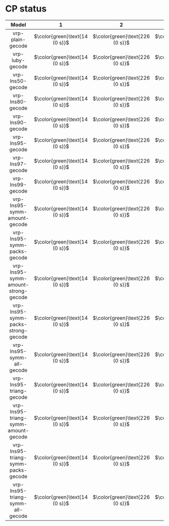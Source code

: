 # CP status
| $\text{Model}$ | $1$ | $2$ | $3$ | $4$ | $5$ | $6$ | $7$ | $8$ | $9$ | $10$ | $11$ | $12$ | $13$ | $14$ | $15$ | $16$ | $17$ | $18$ | $19$ | $20$ | $21$ |
|:-:| :---:|:---:|:---:|:---:|:---:|:---:|:---:|:---:|:---:|:---:|:---:|:---:|:---:|:---:|:---:|:---:|:---:|:---:|:---:|:---:|:---:|
$\text{vrp-plain-gecode}$ | $\color{green}\text{14 (0 s)}$ | $\color{green}\text{226 (0 s)}$ | $\color{green}\text{12 (0 s)}$ | $\color{green}\text{220 (0 s)}$ | $\color{green}\text{206 (0 s)}$ | $\color{green}\text{322 (0 s)}$ | $\color{orange}\text{201 (300 s)}$ | $\color{green}\text{186 (1 s)}$ | $\color{green}\text{436 (91 s)}$ | $\color{green}\text{244 (4 s)}$ | $\color{orange}\text{594 (300 s)}$ | $\color{orange}\text{449 (300 s)}$ | $\color{orange}\text{648 (300 s)}$ | $\color{orange}\text{725 (300 s)}$ | $\color{orange}\text{659 (300 s)}$ | $\color{orange}\text{451 (300 s)}$ | $\color{orange}\text{1324 (300 s)}$ | $\color{orange}\text{691 (300 s)}$ | $\color{orange}\text{554 (300 s)}$ | $\color{orange}\text{1139 (300 s)}$ | $\color{orange}\text{779 (300 s)}$ | 
$\text{vrp-luby-gecode}$ | $\color{green}\text{14 (0 s)}$ | $\color{green}\text{226 (0 s)}$ | $\color{green}\text{12 (0 s)}$ | $\color{green}\text{220 (0 s)}$ | $\color{green}\text{206 (0 s)}$ | $\color{green}\text{322 (0 s)}$ | $\color{green}\text{167 (14 s)}$ | $\color{green}\text{186 (0 s)}$ | $\color{green}\text{436 (0 s)}$ | $\color{green}\text{244 (0 s)}$ | $\color{orange}\text{597 (300 s)}$ | $\color{orange}\text{428 (300 s)}$ | $\color{orange}\text{704 (300 s)}$ | $\color{orange}\text{972 (300 s)}$ | $\color{orange}\text{901 (300 s)}$ | $\color{orange}\text{294 (300 s)}$ | $\color{orange}\text{1468 (300 s)}$ | $\color{orange}\text{806 (300 s)}$ | $\color{orange}\text{412 (300 s)}$ | $\color{orange}\text{1369 (300 s)}$ | $\color{orange}\text{687 (300 s)}$ | 
$\text{vrp-lns50-gecode}$ | $\color{green}\text{14 (0 s)}$ | $\color{green}\text{226 (0 s)}$ | $\color{green}\text{12 (0 s)}$ | $\color{green}\text{220 (0 s)}$ | $\color{green}\text{206 (0 s)}$ | $\color{green}\text{322 (0 s)}$ | $\color{green}\text{167 (0 s)}$ | $\color{green}\text{186 (0 s)}$ | $\color{green}\text{436 (0 s)}$ | $\color{green}\text{244 (0 s)}$ | $\color{orange}\text{569 (300 s)}$ | $\color{orange}\text{394 (300 s)}$ | $\color{orange}\text{680 (300 s)}$ | $\color{orange}\text{841 (300 s)}$ | $\color{orange}\text{839 (300 s)}$ | $\color{green}\text{286 (181 s)}$ | $\color{orange}\text{1235 (300 s)}$ | $\color{orange}\text{715 (300 s)}$ | $\color{orange}\text{395 (300 s)}$ | $\color{orange}\text{1208 (300 s)}$ | $\color{orange}\text{628 (300 s)}$ | 
$\text{vrp-lns80-gecode}$ | $\color{green}\text{14 (0 s)}$ | $\color{green}\text{226 (0 s)}$ | $\color{green}\text{12 (0 s)}$ | $\color{green}\text{220 (0 s)}$ | $\color{green}\text{206 (0 s)}$ | $\color{green}\text{322 (0 s)}$ | $\color{green}\text{167 (0 s)}$ | $\color{green}\text{186 (0 s)}$ | $\color{green}\text{436 (0 s)}$ | $\color{green}\text{244 (0 s)}$ | $\color{orange}\text{528 (300 s)}$ | $\color{orange}\text{375 (300 s)}$ | $\color{orange}\text{656 (300 s)}$ | $\color{orange}\text{794 (300 s)}$ | $\color{orange}\text{765 (300 s)}$ | $\color{green}\text{286 (13 s)}$ | $\color{orange}\text{1119 (300 s)}$ | $\color{orange}\text{675 (300 s)}$ | $\color{orange}\text{336 (300 s)}$ | $\color{orange}\text{1104 (300 s)}$ | $\color{orange}\text{600 (300 s)}$ | 
$\text{vrp-lns90-gecode}$ | $\color{green}\text{14 (0 s)}$ | $\color{green}\text{226 (0 s)}$ | $\color{green}\text{12 (0 s)}$ | $\color{green}\text{220 (0 s)}$ | $\color{green}\text{206 (0 s)}$ | $\color{green}\text{322 (0 s)}$ | $\color{green}\text{167 (0 s)}$ | $\color{green}\text{186 (0 s)}$ | $\color{green}\text{436 (0 s)}$ | $\color{green}\text{244 (0 s)}$ | $\color{orange}\text{512 (300 s)}$ | $\color{orange}\text{348 (300 s)}$ | $\color{orange}\text{648 (300 s)}$ | $\color{orange}\text{767 (300 s)}$ | $\color{orange}\text{782 (300 s)}$ | $\color{green}\text{286 (1 s)}$ | $\color{orange}\text{1101 (300 s)}$ | $\color{orange}\text{664 (300 s)}$ | $\color{green}\text{334 (41 s)}$ | $\color{orange}\text{1059 (300 s)}$ | $\color{orange}\text{569 (300 s)}$ | 
$\text{vrp-lns95-gecode}$ | $\color{green}\text{14 (0 s)}$ | $\color{green}\text{226 (0 s)}$ | $\color{green}\text{12 (0 s)}$ | $\color{green}\text{220 (0 s)}$ | $\color{green}\text{206 (0 s)}$ | $\color{green}\text{322 (0 s)}$ | $\color{green}\text{167 (0 s)}$ | $\color{green}\text{186 (0 s)}$ | $\color{green}\text{436 (0 s)}$ | $\color{green}\text{244 (0 s)}$ | $\color{orange}\text{490 (300 s)}$ | $\color{green}\text{346 (77 s)}$ | $\color{orange}\text{616 (300 s)}$ | $\color{orange}\text{715 (300 s)}$ | $\color{orange}\text{738 (300 s)}$ | $\color{green}\text{286 (6 s)}$ | $\color{orange}\text{1076 (300 s)}$ | $\color{orange}\text{662 (300 s)}$ | $\color{green}\text{334 (189 s)}$ | $\color{orange}\text{1068 (300 s)}$ | $\color{orange}\text{516 (300 s)}$ | 
$\text{vrp-lns97-gecode}$ | $\color{green}\text{14 (0 s)}$ | $\color{green}\text{226 (0 s)}$ | $\color{green}\text{12 (0 s)}$ | $\color{green}\text{220 (0 s)}$ | $\color{green}\text{206 (0 s)}$ | $\color{green}\text{322 (0 s)}$ | $\color{green}\text{167 (2 s)}$ | $\color{green}\text{186 (0 s)}$ | $\color{green}\text{436 (0 s)}$ | $\color{green}\text{244 (0 s)}$ | $\color{orange}\text{568 (300 s)}$ | $\color{green}\text{346 (187 s)}$ | $\color{orange}\text{704 (300 s)}$ | $\color{orange}\text{741 (300 s)}$ | $\color{orange}\text{818 (300 s)}$ | $\color{green}\text{286 (8 s)}$ | $\color{orange}\text{1154 (300 s)}$ | $\color{orange}\text{685 (300 s)}$ | $\color{green}\text{334 (32 s)}$ | $\color{orange}\text{1145 (300 s)}$ | $\color{orange}\text{568 (300 s)}$ | 
$\text{vrp-lns99-gecode}$ | $\color{green}\text{14 (0 s)}$ | $\color{green}\text{226 (0 s)}$ | $\color{green}\text{12 (0 s)}$ | $\color{green}\text{220 (0 s)}$ | $\color{green}\text{206 (0 s)}$ | $\color{green}\text{322 (0 s)}$ | $\color{orange}\text{215 (300 s)}$ | $\color{green}\text{186 (0 s)}$ | $\color{green}\text{436 (0 s)}$ | $\color{orange}\text{289 (300 s)}$ | $\color{orange}\text{600 (300 s)}$ | $\color{orange}\text{444 (300 s)}$ | $\color{orange}\text{734 (300 s)}$ | $\color{orange}\text{744 (300 s)}$ | $\color{orange}\text{822 (300 s)}$ | $\color{orange}\text{414 (300 s)}$ | $\color{orange}\text{1384 (300 s)}$ | $\color{orange}\text{642 (300 s)}$ | $\color{orange}\text{453 (300 s)}$ | $\color{orange}\text{1117 (300 s)}$ | $\color{orange}\text{638 (300 s)}$ | 
$\text{vrp-lns95-symm-amount-gecode}$ | $\color{green}\text{14 (0 s)}$ | $\color{green}\text{226 (0 s)}$ | $\color{green}\text{12 (0 s)}$ | $\color{green}\text{220 (0 s)}$ | $\color{green}\text{206 (0 s)}$ | $\color{green}\text{322 (0 s)}$ | $\color{green}\text{167 (0 s)}$ | $\color{green}\text{186 (0 s)}$ | $\color{green}\text{436 (0 s)}$ | $\color{green}\text{244 (0 s)}$ | $-$ | $-$ | $\color{orange}\text{678 (300 s)}$ | $-$ | $\color{orange}\text{797 (300 s)}$ | $\color{green}\text{286 (53 s)}$ | $-$ | $-$ | $-$ | $-$ | $-$ | 
$\text{vrp-lns95-symm-packs-gecode}$ | $\color{green}\text{14 (0 s)}$ | $\color{green}\text{226 (0 s)}$ | $\color{green}\text{12 (0 s)}$ | $\color{green}\text{220 (0 s)}$ | $\color{green}\text{206 (0 s)}$ | $\color{green}\text{322 (0 s)}$ | $\color{green}\text{167 (5 s)}$ | $\color{green}\text{186 (0 s)}$ | $\color{green}\text{436 (0 s)}$ | $\color{green}\text{244 (0 s)}$ | $\color{orange}\text{503 (300 s)}$ | $\color{orange}\text{348 (300 s)}$ | $\color{orange}\text{610 (300 s)}$ | $\color{orange}\text{792 (300 s)}$ | $\color{orange}\text{803 (300 s)}$ | $\color{green}\text{286 (14 s)}$ | $\color{orange}\text{1155 (300 s)}$ | $\color{orange}\text{620 (300 s)}$ | $\color{green}\text{334 (100 s)}$ | $\color{orange}\text{1075 (300 s)}$ | $\color{orange}\text{529 (300 s)}$ | 
$\text{vrp-lns95-symm-amount-strong-gecode}$ | $\color{green}\text{14 (0 s)}$ | $\color{green}\text{226 (0 s)}$ | $\color{green}\text{12 (0 s)}$ | $\color{green}\text{220 (0 s)}$ | $\color{green}\text{206 (0 s)}$ | $\color{green}\text{322 (0 s)}$ | $\color{green}\text{167 (0 s)}$ | $\color{green}\text{186 (0 s)}$ | $\color{green}\text{436 (0 s)}$ | $\color{green}\text{244 (0 s)}$ | $-$ | $-$ | $\color{orange}\text{624 (300 s)}$ | $-$ | $-$ | $-$ | $-$ | $-$ | $-$ | $-$ | $-$ | 
$\text{vrp-lns95-symm-packs-strong-gecode}$ | $\color{green}\text{14 (0 s)}$ | $\color{green}\text{226 (0 s)}$ | $\color{green}\text{12 (0 s)}$ | $\color{green}\text{220 (0 s)}$ | $\color{green}\text{206 (0 s)}$ | $\color{green}\text{322 (0 s)}$ | $\color{green}\text{167 (0 s)}$ | $\color{green}\text{186 (0 s)}$ | $\color{green}\text{436 (0 s)}$ | $\color{green}\text{244 (0 s)}$ | $-$ | $-$ | $\color{orange}\text{624 (300 s)}$ | $-$ | $-$ | $-$ | $-$ | $-$ | $-$ | $-$ | $-$ | 
$\text{vrp-lns95-symm-all-gecode}$ | $\color{green}\text{14 (0 s)}$ | $\color{green}\text{226 (0 s)}$ | $\color{green}\text{12 (0 s)}$ | $\color{green}\text{220 (0 s)}$ | $\color{green}\text{206 (0 s)}$ | $\color{green}\text{322 (0 s)}$ | $\color{green}\text{167 (2 s)}$ | $\color{green}\text{186 (0 s)}$ | $\color{green}\text{436 (0 s)}$ | $\color{green}\text{244 (0 s)}$ | $\color{orange}\text{556 (300 s)}$ | $\color{orange}\text{377 (300 s)}$ | $\color{orange}\text{656 (300 s)}$ | $-$ | $\color{orange}\text{767 (300 s)}$ | $\color{green}\text{286 (70 s)}$ | $-$ | $-$ | $\color{orange}\text{367 (300 s)}$ | $-$ | $\color{orange}\text{743 (300 s)}$ | 
$\text{vrp-lns95-triang-gecode}$ | $\color{green}\text{14 (0 s)}$ | $\color{green}\text{226 (0 s)}$ | $\color{green}\text{12 (0 s)}$ | $\color{green}\text{220 (0 s)}$ | $\color{green}\text{206 (0 s)}$ | $\color{green}\text{322 (0 s)}$ | $\color{green}\text{167 (0 s)}$ | $\color{green}\text{186 (0 s)}$ | $\color{green}\text{436 (0 s)}$ | $\color{green}\text{244 (0 s)}$ | $\color{orange}\text{451 (300 s)}$ | $\color{green}\text{346 (162 s)}$ | $\color{orange}\text{640 (300 s)}$ | $\color{orange}\text{641 (300 s)}$ | $\color{orange}\text{728 (300 s)}$ | $\color{green}\text{286 (3 s)}$ | $\color{orange}\text{1050 (300 s)}$ | $\color{orange}\text{553 (300 s)}$ | $\color{green}\text{334 (108 s)}$ | $-$ | $\color{orange}\text{511 (300 s)}$ | 
$\text{vrp-lns95-triang-symm-amount-gecode}$ | $\color{green}\text{14 (0 s)}$ | $\color{green}\text{226 (0 s)}$ | $\color{green}\text{12 (0 s)}$ | $\color{green}\text{220 (0 s)}$ | $\color{green}\text{206 (0 s)}$ | $\color{green}\text{322 (0 s)}$ | $\color{green}\text{167 (0 s)}$ | $\color{green}\text{186 (0 s)}$ | $\color{green}\text{436 (0 s)}$ | $\color{green}\text{244 (0 s)}$ | $\color{orange}\text{476 (300 s)}$ | $\color{orange}\text{348 (300 s)}$ | $\color{orange}\text{606 (300 s)}$ | $\color{orange}\text{627 (300 s)}$ | $\color{orange}\text{717 (300 s)}$ | $\color{green}\text{286 (4 s)}$ | $-$ | $\color{orange}\text{578 (300 s)}$ | $\color{green}\text{334 (44 s)}$ | $-$ | $\color{orange}\text{557 (300 s)}$ | 
$\text{vrp-lns95-triang-symm-packs-gecode}$ | $\color{green}\text{14 (0 s)}$ | $\color{green}\text{226 (0 s)}$ | $\color{green}\text{12 (0 s)}$ | $\color{green}\text{220 (0 s)}$ | $\color{green}\text{206 (0 s)}$ | $\color{green}\text{322 (0 s)}$ | $\color{green}\text{167 (6 s)}$ | $\color{green}\text{186 (0 s)}$ | $\color{green}\text{436 (0 s)}$ | $\color{green}\text{244 (0 s)}$ | $\color{orange}\text{463 (300 s)}$ | $\color{orange}\text{351 (300 s)}$ | $\color{orange}\text{602 (300 s)}$ | $\color{orange}\text{646 (300 s)}$ | $\color{orange}\text{728 (300 s)}$ | $\color{green}\text{286 (103 s)}$ | $\color{orange}\text{1096 (300 s)}$ | $\color{orange}\text{548 (300 s)}$ | $\color{green}\text{334 (181 s)}$ | $-$ | $\color{orange}\text{543 (300 s)}$ | 
$\text{vrp-lns95-triang-symm-all-gecode}$ | $\color{green}\text{14 (0 s)}$ | $\color{green}\text{226 (0 s)}$ | $\color{green}\text{12 (0 s)}$ | $\color{green}\text{220 (0 s)}$ | $\color{green}\text{206 (0 s)}$ | $\color{green}\text{322 (0 s)}$ | $\color{green}\text{167 (1 s)}$ | $\color{green}\text{186 (0 s)}$ | $\color{green}\text{436 (0 s)}$ | $\color{green}\text{244 (0 s)}$ | $\color{orange}\text{486 (300 s)}$ | $\color{orange}\text{350 (300 s)}$ | $\color{orange}\text{590 (300 s)}$ | $\color{orange}\text{662 (300 s)}$ | $\color{orange}\text{729 (300 s)}$ | $\color{green}\text{286 (57 s)}$ | $-$ | $\color{orange}\text{598 (300 s)}$ | $\color{orange}\text{336 (300 s)}$ | $-$ | $\color{orange}\text{532 (300 s)}$ | 

